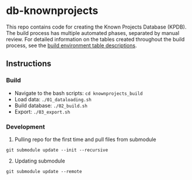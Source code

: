 # db-knownprojects

This repo contains code for creating the Known Projects Database (KPDB). The build process has multiple automated phases, separated by manual review. For detailed information on the tables created throughout the build process, see the [build environment table descriptions](https://github.com/NYCPlanning/db-knownprojects/wiki/Build-environment-tables).

## Instructions

### Build

- Navigate to the bash scripts: `cd knownprojects_build`
- Load data: `./01_dataloading.sh`
- Build database: `./02_build.sh`
- Export: `./03_export.sh`

### Development

1. Pulling repo for the first time and pull files from submodule

```
git submodule update --init --recursive
```

2. Updating submodule

```
git submodule update --remote
```
